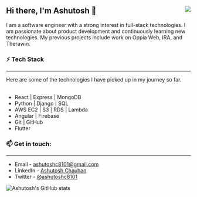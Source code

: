 ## Hi there, I'm Ashutosh 👋 <img align="right" src="https://komarev.com/ghpvc/?username=ashutoshc8101&color=brightgreen" />

I am a software engineer with a strong interest in full-stack technologies. I am passionate about product development and continuously learning new technologies. My previous projects include work on Oppia Web, IRA, and Therawin.

### ⚡ Tech Stack
<hr />
Here are some of the technologies I have picked up in my journey so far.
<br /><br />
<ul>
    <li>React | Express | MongoDB</li>
    <li>Python | Django | SQL</li>
    <li>AWS EC2 | S3 | RDS | Lambda</li>
    <li>Angular | Firebase</li>
    <li>Git | GitHub</li>
    <li>Flutter</li>
</ul>

### 📫 Get in touch: 
<hr />
<ul>
    <li> Email - <a href="mailto:ashutoshc8101@gmail.com">ashutoshc8101@gmail.com</a></li>
    <li> LinkedIn - <a href="https://www.linkedin.com/in/ashutosh-chauhan-3866aa69/">Ashutosh Chauhan</a></li>
    <li> Twitter - <a href="https://twitter.com/ashutoshc8101">@ashutoshc8101</a></li>
</ul>

![Ashutosh's GitHub stats](https://github-readme-stats.vercel.app/api?username=ashutoshc8101&theme=graywhite&show_icons=true)
